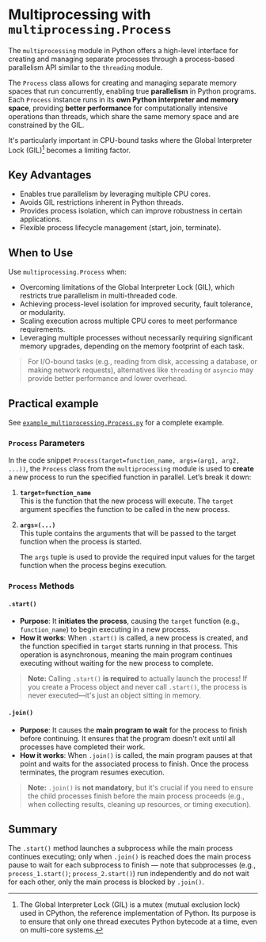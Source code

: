 # Multiprocessing with `multiprocessing.Process`

The `multiprocessing` module in Python offers a high-level interface for creating and managing separate processes through a process-based parallelism API similar to the `threading` module. 

The `Process` class allows for creating and managing separate memory spaces that run concurrently, enabling true **parallelism** in Python programs. Each `Process` instance runs in its **own Python interpreter and memory space**, providing **better performance** for computationally intensive operations than threads, which share the same memory space and are constrained by the GIL.

It's particularly important in CPU-bound tasks where the Global Interpreter Lock (GIL)[^1] becomes a limiting factor. 

> [^1]: The Global Interpreter Lock (GIL) is a mutex (mutual exclusion lock) used in CPython, the reference implementation of Python. Its purpose is to ensure that only one thread executes Python bytecode at a time, even on multi-core systems.

## Key Advantages

- Enables true parallelism by leveraging multiple CPU cores.
- Avoids GIL restrictions inherent in Python threads.
- Provides process isolation, which can improve robustness in certain applications.
- Flexible process lifecycle management (start, join, terminate).

## When to Use

Use `multiprocessing.Process` when:

- Overcoming limitations of the Global Interpreter Lock (GIL), which restricts true parallelism in multi-threaded code.
- Achieving process-level isolation for improved security, fault tolerance, or modularity.
- Scaling execution across multiple CPU cores to meet performance requirements.
- Leveraging multiple processes without necessarily requiring significant memory upgrades, depending on the memory footprint of each task.

> For I/O-bound tasks (e.g., reading from disk, accessing a database, or making network requests), alternatives like `threading` or `asyncio` may provide better performance and lower overhead.

## Practical example

See [`example_multiprocessing.Process.py`](./example_multiprocessing.Process.py) for a complete example.

### `Process` Parameters

In the code snippet `Process(target=function_name, args=(arg1, arg2, ...))`, the `Process` class from the `multiprocessing` module is used to **create** a new process to run the specified function in parallel. Let’s break it down:

1. **`target=function_name`**  
   This is the function that the new process will execute. The `target` argument specifies the function to be called in the new process.

2. **`args=(...)`**  
   This tuple contains the arguments that will be passed to the target function when the process is started.

   The `args` tuple is used to provide the required input values for the target function when the process begins execution.

### `Process` Methods
#### `.start()`

- **Purpose**: It **initiates the process**, causing the `target` function (e.g., `function_name`) to begin executing in a new process.
- **How it works**: When `.start()` is called, a new process is created, and the function specified in `target` starts running in that process. This operation is asynchronous, meaning the main program continues executing without waiting for the new process to complete.
> **Note:** Calling `.start()` **is required** to actually launch the process! If you create a Process object and never call `.start()`, the process is never executed—it's just an object sitting in memory.

#### `.join()` 

- **Purpose**: It causes the **main program to wait** for the process to finish before continuing. It ensures that the program doesn't exit until all processes have completed their work.
- **How it works**: When `.join()` is called, the main program pauses at that point and waits for the associated process to finish. Once the process terminates, the program resumes execution.
> **Note:** `.join()` is **not mandatory**, but it's crucial if you need to ensure the child processes finish before the main process proceeds (e.g., when collecting results, cleaning up resources, or timing execution).

## Summary
The `.start()` method launches a subprocess while the main process continues executing; only when `.join()` is reached does the main process pause to wait for each subprocess to finish — note that subprocesses (e.g., `process_1.start()`; `process_2.start()`) run independently and do not wait for each other, only the main process is blocked by `.join()`.
